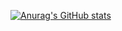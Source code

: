 [![Anurag's GitHub stats](https://github-readme-stats.vercel.app/api?username=Guslarz&count_private=true&show_icons=true&theme=merko)](https://github.com/anuraghazra/github-readme-stats)
